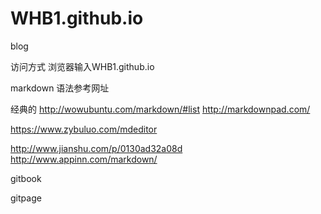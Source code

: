 # WHB1.github.io
blog

访问方式
浏览器输入WHB1.github.io


markdown 语法参考网址

经典的
http://wowubuntu.com/markdown/#list
http://markdownpad.com/

https://www.zybuluo.com/mdeditor

http://www.jianshu.com/p/0130ad32a08d
http://www.appinn.com/markdown/




gitbook

gitpage

